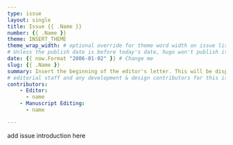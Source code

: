 ```yaml
---
type: issue
layout: single
title: Issue {{ .Name }}
number: {{ .Name }}
theme: INSERT_THEME
theme_wrap_width: # optional override for theme word width on issue list; specify in rem
# Unless the publish date is before today's date, hugo won't publish it.
date: {{ now.Format "2006-01-02" }} # Change me
slug: {{ .Name }}
summary: Insert the beginning of the editor's letter. This will be displayed on the home page.
# editorial staff and any development & design contributors for this issue
contributors:
    - Editor:
      - name
    - Manuscript Editing:
      - name

---
```



add issue introduction here